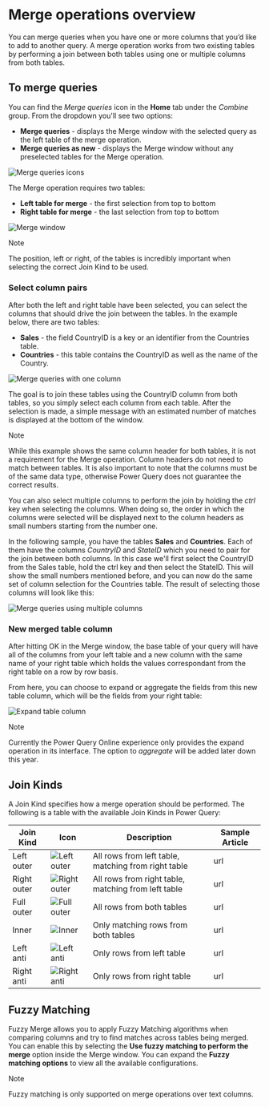 # Merge operations overview

You can merge queries when you have one or more columns that you’d like to add to another query.
A merge operation works from two existing tables by performing a join between both tables using one or multiple columns from both tables. 

## To merge queries

You can find the *Merge queries* icon in the **Home** tab under the *Combine* group. From the dropdown you'll see two options:
* **Merge queries** - displays the Merge window with the selected query as the left table of the merge operation.
* **Merge queries as new** - displays the Merge window without any preselected tables for the Merge operation.

![Merge queries icons](images/me-merge-operations-overview-merge-icons.png)

The Merge operation requires two tables:
* **Left table for merge** - the first selection from top to bottom
* **Right table for merge** - the last selection from top to bottom

![Merge window](images/me-merge-operations-overview-merge-window.png)

>[!Note]
>The position, left or right, of the tables is incredibly important when selecting the correct Join Kind to be used.

### Select column pairs

After both the left and right table have been selected, you can select the columns that should drive the join between the tables. In the example below, there are two tables:
* **Sales** - the field CountryID is a key or an identifier from the Countries table.
* **Countries** - this table contains the CountryID as well as the name of the Country.

![Merge queries with one column](images/me-merge-operations-overview-merge-window-one-column-sample.png)

The goal is to join these tables using the CountryID column from both tables, so you simply select each column from each table. After the selection is made, a simple message with an estimated number of matches is displayed at the bottom of the window.

>[!Note]
> While this example shows the same column header for both tables, it is not a requirement for the Merge operation. Column headers do not need to match between tables. It is also important to note that the columns must be of the same data type, otherwise Power Query does not guarantee the correct results.

You can also select multiple columns to perform the join by holding the *ctrl* key when selecting the columns. When doing so, the order in which the columns were selected will be displayed next to the column headers as small numbers starting from the number one. 

In the following sample, you have the tables **Sales** and **Countries**. Each of them have the columns *CountryID* and *StateID* which you need to pair for the join between both columns. 
In this case we'll first select the CountryID from the Sales table, hold the ctrl key and then select the StateID. This will show the small numbers mentioned before, and you can now do the same set of column selection for the Countries table. The result of selecting those columns will look like this:

![Merge queries using multiple columns](images/me-merge-operations-overview-merge-window-multiple-columns-sample.png)


### New merged table column

After hitting OK in the Merge window, the base table of your query will have all of the columns from your left table and a new column with the same name of your right table which holds the values correspondant from the right table on a row by row basis.

From here, you can choose to expand or aggregate the fields from this new table column, which will be the fields from your right table:

![Expand table column](images/me-merge-operations-overview-expand-table-column.png)

>[!Note]
>Currently the Power Query Online experience only provides the expand operation in its interface. The option to *aggregate* will be added later down this year.

## Join Kinds

A Join Kind specifies how a merge operation should be performed. The following is a table with the available Join Kinds in Power Query:

|Join Kind| Icon| Description| Sample Article|
|---------------|-----|-----------|---------------|
|Left outer| ![Left outer](images/JoinKindLeftOuterIcon.jpg)| All rows from left table, matching from right table|url|
|Right outer| ![Right outer](images/JoinKindRightOuterIcon.jpg)| All rows from right table, matching from left table| url|
|Full outer| ![Full outer](images/JoinKindFullOuterIcon.jpg)| All rows from both tables|url|
|Inner| ![Inner](images/JoinKindInnerIcon.jpg)| Only matching rows from both tables|url|
|Left anti| ![Left anti](images/JoinKindLeftAntiIcon.jpg)| Only rows from left table|url|
|Right anti| ![Right anti](images/JoinKindRightAntiIcon.jpg)| Only rows from right table|url|

## Fuzzy Matching

Fuzzy Merge allows you to apply Fuzzy Matching algorithms when comparing columns and try to find matches across tables being merged. You can enable this by selecting the **Use fuzzy matching to perform the merge** option inside the Merge window. You can expand the **Fuzzy matching options** to view all the available configurations.

>[!Note]
>Fuzzy matching is only supported on merge operations over text columns. 
